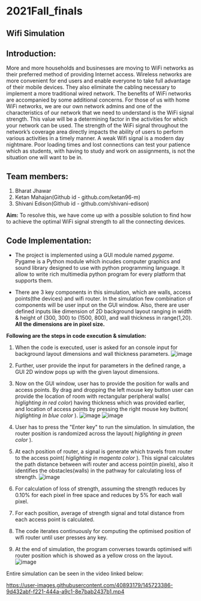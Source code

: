 # 2021Fall_finals


## Wifi Simulation


## Introduction:


More and more households and businesses are moving to WiFi networks as their preferred method of providing Internet access. Wireless networks are more convenient for end users and enable everyone to take full advantage of their mobile devices. They also eliminate the cabling necessary to implement a more traditional wired network. The benefits of WiFi networks are accompanied by some additional concerns. For those of us with home WiFi networks, we are our own network admins and one of the characteristics of our network that we need to understand is the WiFi signal strength. This value will be a determining factor in the activities for which your network can be used. The strength of the WiFi signal throughout the network’s coverage area directly impacts the ability of users to perform various activities in a timely manner. A weak Wifi signal is a modern day nightmare. Poor loading times and lost connections can test your patience which as students, with having to study and work on assignments, is not the situation one will want to be in. 


## Team members:
1. Bharat Jhawar
2. Ketan Mahajan(Github id - github.com/ketan96-m)
3. Shivani Edison(Github id - github.com/shivani-edison)

**Aim:** To resolve this, we have come up with a possible solution to find how to achieve the optimal WiFi signal strength to all the connecting devices. 

## Code Implementation:

* The project is implemented using a GUI module named _pygame_. Pygame is a Python module which incudes computer graphics and sound library designed to use with python programming language. It allow to write rich multimedia python program for every platform that supports them.

* There are 3 key components in this simulation, which are walls, access points(the devices) and wifi router. In the simulation few combination of components will be user input on the GUI window. Also, there are user defined inputs like dimension of 2D background layout ranging in width & height of (300, 300) to (1500, 800), and wall thickness in range(1,20). **All the dimensions are in pixel size.**

**Following are the steps in code execution & simulation:**
1. When the code is executed, user is asked for an console input for background layout dimensions and wall thickness parameters. 
![image](https://user-images.githubusercontent.com/40893179/145723175-861d2578-1231-4ea3-804d-199507a52833.png)

2. Further, user provide the input for parameters in the defined range, a GUI 2D window pops up with the given layout dimensions.
3. Now on the GUI window, user has to provide the position for walls and access points. By drag and dropping the left mouse key button user can provide the location of room with rectangular peripheral walls( _higlighting in red color_) having thickness which was provided earlier, and location of access points by pressing the right mouse key button( _higlighting in blue color_ ).
![image](https://user-images.githubusercontent.com/40893179/145723498-9778254b-5fbd-441e-9bf5-64a227510b28.png)
![image](https://user-images.githubusercontent.com/40893179/145723539-91e0cbcf-2b3a-44e3-89ee-964bc85aed51.png)

4. User has to press the "Enter key" to run the simulation. In simulation, the router position is randomized across the layout( _higlighting in green color_ ).
5. At each position of router, a signal is generate which travels from router to the access point( _higlighting in magenta color_ ). This signal calculates the path distance between wifi router and access point(in pixels), also it identifies the obstacles(walls) in the pathway for calculating loss of strength.
![image](https://user-images.githubusercontent.com/40893179/145723435-51643465-76a6-4357-be72-e8596fb2c3cb.png)
6. For calculation of loss of strength, assuming the strength reduces by 0.10% for each pixel in free space and reduces by 5% for each wall pixel.
7. For each position, average of strength signal and total distance from each access point is calculated.
8. The code iterates continuously for computing the optimised position of wifi router until user presses any key.
9. At the end of simulation, the program converses towards optimised wifi router position which is showed as a yellow cross on the layout.
![image](https://user-images.githubusercontent.com/40893179/145723450-960ad014-e560-4a5c-9566-662cc02ee6c1.png)

Entire simulation can be seen in the video linked below:

https://user-images.githubusercontent.com/40893179/145723386-9d432abf-f221-444a-a9c1-8e7bab2437b1.mp4
